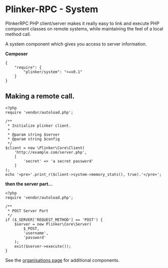 **Plinker-RPC - System**
=========

PlinkerRPC PHP client/server makes it really easy to link and execute PHP component classes on remote systems, while maintaining the feel of a local method call.

A system component which gives you access to server information.

**Composer**

    {
    	"require": {
    		"plinker/system": ">=v0.1"
    	}
    }


Making a remote call.
--------------------

    <?php
    require 'vendor/autoload.php';

    /**
     * Initialize plinker client.
     *
     * @param string $server
     * @param string $config
     */
    $client = new \Plinker\Core\Client(
        'http://example.com/server.php',
        [
            'secret' => 'a secret password'
        ]
    );
    echo '<pre>'.print_r($client->system->memory_stats(), true).'</pre>';


**then the server part...**

    <?php
    require 'vendor/autoload.php';

    /**
     * POST Server Part
     */
    if ($_SERVER['REQUEST_METHOD'] == 'POST') {
        $server = new Plinker\Core\Server(
            $_POST,
            'username',
            'password'
        );
        exit($server->execute());
    }

See the [organisations page](https://github.com/plinker-rpc) for additional components.